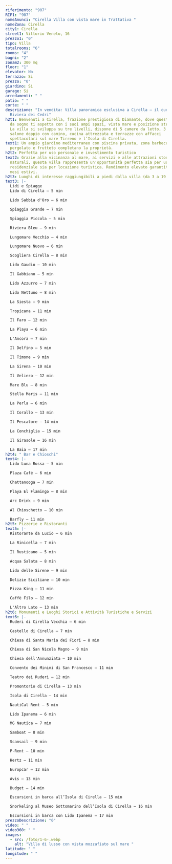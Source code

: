 ```yaml
---
riferimento: "907"
RIF1: "907"
nomeAnunci: "Cirella Villa con vista mare in Trattativa "
nomeZona: Cirella
city1: Cirella
street1: Vittorio Veneto, 16
prezzo1: "0"
tipo: Villa
totalrooms: "6"
rooms: "4"
bagni: "2"
zonam2: 300 mq
floor: "1"
elevator: No
terrazzo: Si
prezzo: "0"
giardino: Si
garage: Si
arredamenti: " "
patio: " "
corte: " "
descrizione: "In vendita: Villa panoramica esclusiva a Cirella – il cuore della
  Riviera dei Cedri"
h2t1: Benvenuti a Cirella, frazione prestigiosa di Diamante, dove questa villa
  da sogno ti aspetta con i suoi ampi spazi, vista mare e posizione strategica.
  La villa si sviluppa su tre livelli, dispone di 5 camere da letto, 3 bagni, un
  salone doppio con camino, cucina attrezzata e terrazze con affacci
  spettacolari sul mare Tirreno e l’Isola di Cirella.
text1: Un ampio giardino mediterraneo con piscina privata, zona barbecue,
  pergolato e frutteto completano la proprietà.
h2t2: Perfetta per uso personale e investimento turistico
text2: Grazie alla vicinanza al mare, ai servizi e alle attrazioni storiche e
  naturali, questa villa rappresenta un'opportunità perfetta sia per uso
  residenziale sia per locazione turistica. Rendimento elevato garantito nei
  mesi estivi.
h2t3: Luoghi di interesse raggiungibili a piedi dalla villa (da 3 a 19 minuti)
text3: |-
  Lidi e Spiagge
  Lido di Cirella – 5 min

  Lido Sabbia d'Oro – 6 min

  Spiaggia Grande – 7 min

  Spiaggia Piccola – 5 min

  Riviera Bleu – 9 min

  Lungomare Vecchio – 4 min

  Lungomare Nuovo – 6 min

  Scogliera Cirella – 8 min

  Lido Gaudio – 10 min

  Il Gabbiano – 5 min

  Lido Azzurro – 7 min

  Lido Nettuno – 8 min

  La Siesta – 9 min

  Tropicana – 11 min

  Il Faro – 12 min

  La Playa – 6 min

  L'Ancora – 7 min

  Il Delfino – 5 min

  Il Timone – 9 min

  La Sirena – 10 min

  Il Veliero – 12 min

  Mare Blu – 8 min

  Stella Maris – 11 min

  La Perla – 6 min

  Il Corallo – 13 min

  Il Pescatore – 14 min

  La Conchiglia – 15 min

  Il Girasole – 16 min

  La Baia – 17 min
h2t4: " Bar e Chioschi"
text4: |-
  Lido Luna Rossa – 5 min

  Plaza Café – 6 min

  Chattanooga – 7 min

  Playa El Flamingo – 8 min

  Arc Drink – 9 min

  Al Chioschetto – 10 min

  Barfly – 11 min
h2t5: Pizzerie e Ristoranti
text5: |-
  Ristorante da Lucio – 6 min

  La Rinicella – 7 min

  Il Rusticano – 5 min

  Acqua Salata – 8 min

  Lido delle Sirene – 9 min

  Delizie Siciliane – 10 min

  Pizza King – 11 min

  Caffè Filo – 12 min

  L'Altro Lato – 13 min
h2t6: Monumenti e Luoghi Storici e Attività Turistiche e Servizi
text6: |-
  Ruderi di Cirella Vecchia – 6 min

  Castello di Cirella – 7 min

  Chiesa di Santa Maria dei Fiori – 8 min

  Chiesa di San Nicola Magno – 9 min

  Chiesa dell'Annunziata – 10 min

  Convento dei Minimi di San Francesco – 11 min

  Teatro dei Ruderi – 12 min

  Promontorio di Cirella – 13 min

  Isola di Cirella – 14 min

  NautiCal Rent – 5 min

  Lido Ipanema – 6 min

  MG Nautica – 7 min

  Samboat – 8 min

  Scansail – 9 min

  P-Rent – 10 min

  Hertz – 11 min

  Europcar – 12 min

  Avis – 13 min

  Budget – 14 min

  Escursioni in barca all’Isola di Cirella – 15 min

  Snorkeling al Museo Sottomarino dell’Isola di Cirella – 16 min

  Escursioni in barca con Lido Ipanema – 17 min
prezzoDescrizione: "0"
video: " "
video360: " "
images:
  - src: /foto/1-6-.webp
    alt: "Villa di lusso con vista mozzafiato sul mare "
latitude: " "
longitude: " "
---
```

